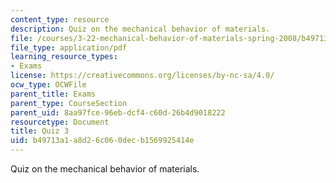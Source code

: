 ```yaml
---
content_type: resource
description: Quiz on the mechanical behavior of materials.
file: /courses/3-22-mechanical-behavior-of-materials-spring-2008/b49713a1a8d26c060decb1569925414e_quiz3.pdf
file_type: application/pdf
learning_resource_types:
- Exams
license: https://creativecommons.org/licenses/by-nc-sa/4.0/
ocw_type: OCWFile
parent_title: Exams
parent_type: CourseSection
parent_uid: 8aa97fce-96eb-dcf4-c60d-26b4d9018222
resourcetype: Document
title: Quiz 3
uid: b49713a1-a8d2-6c06-0dec-b1569925414e
---
```

Quiz on the mechanical behavior of materials.